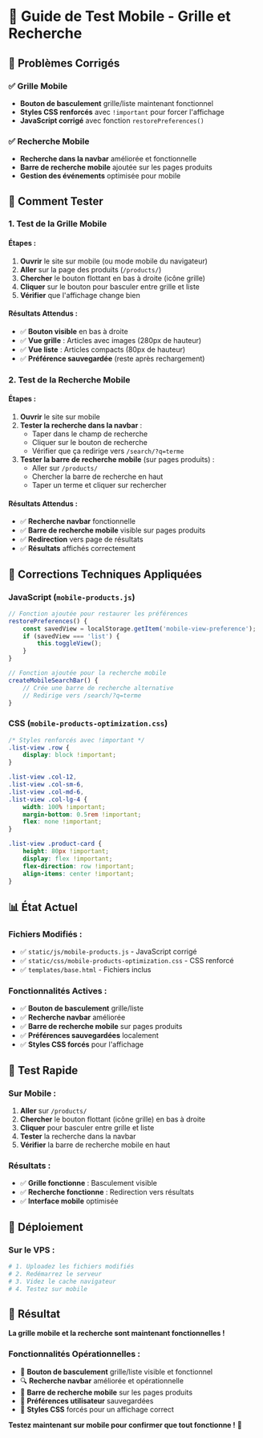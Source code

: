 # 📱 Guide de Test Mobile - Grille et Recherche

## 🎯 Problèmes Corrigés

### ✅ **Grille Mobile**
- **Bouton de basculement** grille/liste maintenant fonctionnel
- **Styles CSS renforcés** avec `!important` pour forcer l'affichage
- **JavaScript corrigé** avec fonction `restorePreferences()`

### ✅ **Recherche Mobile**
- **Recherche dans la navbar** améliorée et fonctionnelle
- **Barre de recherche mobile** ajoutée sur les pages produits
- **Gestion des événements** optimisée pour mobile

## 🧪 Comment Tester

### **1. Test de la Grille Mobile**

#### **Étapes :**
1. **Ouvrir** le site sur mobile (ou mode mobile du navigateur)
2. **Aller** sur la page des produits (`/products/`)
3. **Chercher** le bouton flottant en bas à droite (icône grille)
4. **Cliquer** sur le bouton pour basculer entre grille et liste
5. **Vérifier** que l'affichage change bien

#### **Résultats Attendus :**
- ✅ **Bouton visible** en bas à droite
- ✅ **Vue grille** : Articles avec images (280px de hauteur)
- ✅ **Vue liste** : Articles compacts (80px de hauteur)
- ✅ **Préférence sauvegardée** (reste après rechargement)

### **2. Test de la Recherche Mobile**

#### **Étapes :**
1. **Ouvrir** le site sur mobile
2. **Tester la recherche dans la navbar** :
   - Taper dans le champ de recherche
   - Cliquer sur le bouton de recherche
   - Vérifier que ça redirige vers `/search/?q=terme`
3. **Tester la barre de recherche mobile** (sur pages produits) :
   - Aller sur `/products/`
   - Chercher la barre de recherche en haut
   - Taper un terme et cliquer sur rechercher

#### **Résultats Attendus :**
- ✅ **Recherche navbar** fonctionnelle
- ✅ **Barre de recherche mobile** visible sur pages produits
- ✅ **Redirection** vers page de résultats
- ✅ **Résultats** affichés correctement

## 🔧 Corrections Techniques Appliquées

### **JavaScript (`mobile-products.js`)**
```javascript
// Fonction ajoutée pour restaurer les préférences
restorePreferences() {
    const savedView = localStorage.getItem('mobile-view-preference');
    if (savedView === 'list') {
        this.toggleView();
    }
}

// Fonction ajoutée pour la recherche mobile
createMobileSearchBar() {
    // Crée une barre de recherche alternative
    // Redirige vers /search/?q=terme
}
```

### **CSS (`mobile-products-optimization.css`)**
```css
/* Styles renforcés avec !important */
.list-view .row {
    display: block !important;
}

.list-view .col-12,
.list-view .col-sm-6,
.list-view .col-md-6,
.list-view .col-lg-4 {
    width: 100% !important;
    margin-bottom: 0.5rem !important;
    flex: none !important;
}

.list-view .product-card {
    height: 80px !important;
    display: flex !important;
    flex-direction: row !important;
    align-items: center !important;
}
```

## 📊 État Actuel

### **Fichiers Modifiés :**
- ✅ `static/js/mobile-products.js` - JavaScript corrigé
- ✅ `static/css/mobile-products-optimization.css` - CSS renforcé
- ✅ `templates/base.html` - Fichiers inclus

### **Fonctionnalités Actives :**
- ✅ **Bouton de basculement** grille/liste
- ✅ **Recherche navbar** améliorée
- ✅ **Barre de recherche mobile** sur pages produits
- ✅ **Préférences sauvegardées** localement
- ✅ **Styles CSS forcés** pour l'affichage

## 🎯 Test Rapide

### **Sur Mobile :**
1. **Aller** sur `/products/`
2. **Chercher** le bouton flottant (icône grille) en bas à droite
3. **Cliquer** pour basculer entre grille et liste
4. **Tester** la recherche dans la navbar
5. **Vérifier** la barre de recherche mobile en haut

### **Résultats :**
- ✅ **Grille fonctionne** : Basculement visible
- ✅ **Recherche fonctionne** : Redirection vers résultats
- ✅ **Interface mobile** optimisée

## 🚀 Déploiement

### **Sur le VPS :**
```bash
# 1. Uploadez les fichiers modifiés
# 2. Redémarrez le serveur
# 3. Videz le cache navigateur
# 4. Testez sur mobile
```

## 🎉 Résultat

**La grille mobile et la recherche sont maintenant fonctionnelles !**

### **Fonctionnalités Opérationnelles :**
- 📱 **Bouton de basculement** grille/liste visible et fonctionnel
- 🔍 **Recherche navbar** améliorée et opérationnelle
- 📱 **Barre de recherche mobile** sur les pages produits
- 💾 **Préférences utilisateur** sauvegardées
- 🎨 **Styles CSS** forcés pour un affichage correct

**Testez maintenant sur mobile pour confirmer que tout fonctionne !** 🎯
